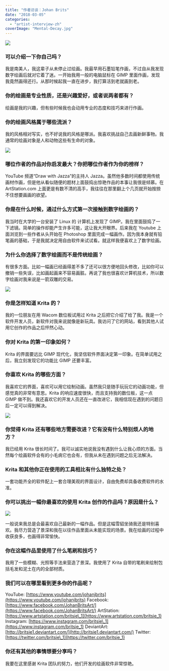 ```yaml
---
title: "作者访谈：Johan Brits"
date: "2018-03-05"
categories: 
  - "artist-interview-zh"
coverImage: "Mental-Decay.jpg"
---
```


![](images/Mental-Decay.jpg)

### 可以介绍一下你自己吗？

我是南美人，我这辈子从未停止过绘画。我最早用石墨铅笔作画，不过自从我发现数字绘画后就对它着了迷。一开始我用一般的电脑鼠标在 GIMP 里面作画，发现我竟然画得还行。从那时候起我一直在进步，我打算活到老就画到老。

### 你的绘画是专业性质，还是兴趣爱好，或者说两者都有？

绘画是我的兴趣，但有些时候我也会动用专业的态度和技巧来进行作画。

### 你的绘画风格属于哪些流派？

我的风格相对写实，也不好说我的风格是哪派。我喜欢挑战自己去画新鲜事物。我通常的绘画对象是人和动物这些有生命的对象。

![](images/When-reference-comes-to-life.jpg)

### 哪位作者的作品对你启发最大？你把哪位作者作为你的榜样？

YouTube 频道“Draw with Jazza”的主持人 Jazza。虽然他多数时间都使用传统画材作画，但是他从看似随便的题材上面鼓捣出惊艳作品的本事让我很是倾慕。在 ArtStation.com 上面更是有数不清的高手，我往往在那里翻上个几页就开始按捺不住想要画画的欲望。

### 你是在什么时候，通过什么方式第一次接触到数字绘画的？

我当时在大学的一台安装了 Linux 的 计算机上发现了 GIMP。我在里面鼓捣了一下滤镜。简单的操作却能产生许多可能，这让我大开眼界。后来我在 Youtube 上面浏览到一些作者从头开始在 Photoshop 里面完成一幅画作。因为我本身就有铅笔画的基础，于是我就决定用自由软件来试试看。就这样我便喜欢上了数字绘画。

### 为什么你选择了数字绘画而不是传统绘画？

有很多方面。比如一幅画已经画得差不多了还可以很方便地回头修改，比如你可以撤销一些失误，比如画起画来不容易画脏。再说了我也很喜欢计算机技术，所以数字绘画对我来说是一箭双雕的交易。

![](images/Angry-Elf.jpg)

### 你是怎样知道 Krita 的？

我的一位朋友在用 Wacom 数位板试用过 Krita 之后把它介绍了给了我。我是一个软件开发人员，新软件对我来说就像是新玩具。我访问了它的网站，看到其他人试用它创作的作品之后怦然心动。

### 你对 Krita 的第一印象如何？

Krita 的界面要远比 GIMP 现代化，我坚信软件界面决定第一印象。在简单试用之后，我立刻发现它的功能比 GIMP 还要丰富。

### 你喜欢 Krita 的哪些方面？

我喜欢它的界面，喜欢可以用它绘制动画。虽然我只是随手玩玩它的动画功能，但感觉真的非常有意思。Krita 的响应速度很快，而且支持我的数位板，这一点 GIMP 做不到。我还喜欢它的开发人员还在一直改进它，我相信现在遇到的问题日后一定可以得到解决。

![](images/Dwarf.jpg)

### 你觉得 Krita 还有哪些地方需要改进？它有没有什么特别烦人的地方？

我已经用 Krita 很长时间了。我可以诚实地说我没有遇到什么让我心烦的方面。当然每个绘画软件会有的小毛病它也会有，但我从未在遇到问题之后无法解决。

### Krita 和其他你正在使用的工具相比有什么独特之处？

一套功能齐全的软件配上一套合理美观的界面设计，自由免费却具备收费软件的水准。

### 你可以挑出一幅你最喜欢的使用 Krita 创作的作品吗？原因是什么？

![](images/Ferret-Mount.jpg)

一般说来我总是会最喜欢自己最新的一幅作品。但是这幅雪貂坐骑我还是特别喜欢。我尽力营造了景深和我在以往作品里面从未能实现的场景。我在绘画的过程中收获良多，也画得非常愉快。

### 你在这幅作品里使用了什么笔刷和技巧？

我用了一些模糊、光照等手法来营造了景深。我使用了 Krita 自带的笔刷来绘制包括毛发和泥土在内的全部材质。

### 我们可以在哪里看到更多你的作品呢？

YouTube: [https://www.youtube.com/johanjbrits](https://www.youtube.com/johanjbrits) Facebook: [https://www.facebook.com/JohanBritsArt/](https://www.facebook.com/JohanBritsArt/) ArtStation: [https://www.artstation.com/britsie\_1](https://www.artstation.com/britsie_1) Instagram: [https://www.instagram.com/britsie\_1](https://www.instagram.com/britsie_1) DeviantArt: [http://britsie1.deviantart.com/](http://britsie1.deviantart.com/) Twitter: [https://twitter.com/britsie\_1](https://twitter.com/britsie_1)

### 你还有其他的事情想要分享吗？

我要在这里感谢 Krita 团队的努力，他们开发的绘画软件非常惊艳。

